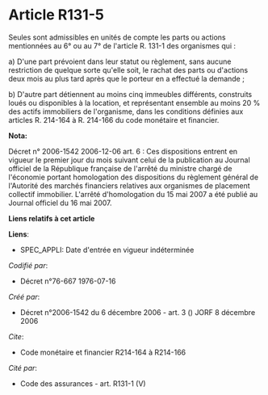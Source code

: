 # Article R131-5

Seules sont admissibles en unités de compte les parts ou actions mentionnées au 6° ou au 7° de l'article R. 131-1 des
organismes qui :

a) D'une part prévoient dans leur statut ou règlement, sans aucune restriction de quelque sorte qu'elle soit, le rachat des
parts ou d'actions deux mois au plus tard après que le porteur en a effectué la demande ;

b) D'autre part détiennent au moins cinq immeubles différents, construits loués ou disponibles à la location, et représentant
ensemble au moins 20 % des actifs immobiliers de l'organisme, dans les conditions définies aux articles R. 214-164 à R.
214-166 du code monétaire et financier.

**Nota:**

Décret n° 2006-1542 2006-12-06 art. 6 : Ces dispositions entrent en vigueur le premier jour du mois suivant celui de la
publication au Journal officiel de la République française de l'arrêté du ministre chargé de l'économie portant homologation
des dispositions du règlement général de l'Autorité des marchés financiers relatives aux organismes de placement collectif
immobilier. L'arrêté d'homologation du 15 mai 2007 a été publié au Journal officiel du 16 mai 2007.

**Liens relatifs à cet article**

**Liens**:

  - SPEC_APPLI: Date d'entrée en vigueur indéterminée

_Codifié par_:

  - Décret n°76-667 1976-07-16

_Créé par_:

  - Décret n°2006-1542 du 6 décembre 2006 - art. 3 () JORF 8 décembre 2006

_Cite_:

  - Code monétaire et financier R214-164 à R214-166

_Cité par_:

  - Code des assurances - art. R131-1 (V)
